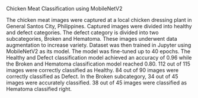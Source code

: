 Chicken Meat Classification using MobileNetV2

The chicken meat images were captured at a local chicken dressing plant in General Santos City, Philippines.
Captured images were divided into healthy and defect categories. The defect category is divided into two subcategories, Broken and Hematoma.
These images underwent data augmentation to increase variety.
Dataset was then trained in Jupyter using MobileNetV2 as its model.
The model was fine-tuned up to 40 epochs.
The Healthy and Defect classification model achieved an accuracy of 0.96 while the Broken and Hematoma classification model reached 0.80.
112 out of 115 images were correctly classified as Healthy.
84 out of 90 images were correctly classified as Defect.
In the Broken subcategory, 34 out of 45 images were accurately classified.
38 out of 45 images were classified as Hematoma classified right.
